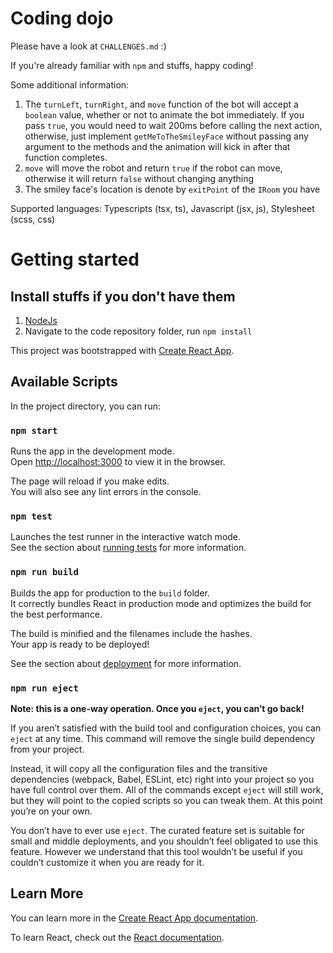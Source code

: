 # Coding dojo

Please have a look at `CHALLENGES.md` :)

If you're already familiar with `npm` and stuffs, happy coding!

Some additional information:
1. The `turnLeft`, `turnRight`, and `move` function of the bot will accept a `boolean` value, whether or not to animate the bot immediately. If you pass `true`, you would need to wait 200ms before calling the next action, otherwise, just implement `getMeToTheSmileyFace` without passing any argument to the methods and the animation will kick in after that function completes.
2. `move` will move the robot and return `true` if the robot can move, otherwise it will return `false` without changing anything
3. The smiley face's location is denote by `exitPoint` of the `IRoom` you have

Supported languages: Typescripts (tsx, ts), Javascript (jsx, js), Stylesheet (scss, css)

# Getting started
## Install stuffs if you don't have them
1. [NodeJs](https://nodejs.org/en/download/)
2. Navigate to the code repository folder, run `npm install`


This project was bootstrapped with [Create React App](https://github.com/facebook/create-react-app).

## Available Scripts

In the project directory, you can run:

### `npm start`

Runs the app in the development mode.\
Open [http://localhost:3000](http://localhost:3000) to view it in the browser.

The page will reload if you make edits.\
You will also see any lint errors in the console.

### `npm test`

Launches the test runner in the interactive watch mode.\
See the section about [running tests](https://facebook.github.io/create-react-app/docs/running-tests) for more information.

### `npm run build`

Builds the app for production to the `build` folder.\
It correctly bundles React in production mode and optimizes the build for the best performance.

The build is minified and the filenames include the hashes.\
Your app is ready to be deployed!

See the section about [deployment](https://facebook.github.io/create-react-app/docs/deployment) for more information.

### `npm run eject`

**Note: this is a one-way operation. Once you `eject`, you can’t go back!**

If you aren’t satisfied with the build tool and configuration choices, you can `eject` at any time. This command will remove the single build dependency from your project.

Instead, it will copy all the configuration files and the transitive dependencies (webpack, Babel, ESLint, etc) right into your project so you have full control over them. All of the commands except `eject` will still work, but they will point to the copied scripts so you can tweak them. At this point you’re on your own.

You don’t have to ever use `eject`. The curated feature set is suitable for small and middle deployments, and you shouldn’t feel obligated to use this feature. However we understand that this tool wouldn’t be useful if you couldn’t customize it when you are ready for it.

## Learn More

You can learn more in the [Create React App documentation](https://facebook.github.io/create-react-app/docs/getting-started).

To learn React, check out the [React documentation](https://reactjs.org/).
